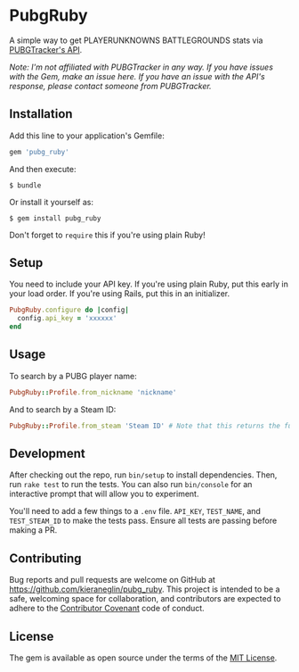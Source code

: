 # PubgRuby

A simple way to get PLAYERUNKNOWNS BATTLEGROUNDS stats via [PUBGTracker's API](https://pubgtracker.com/site-api).

*Note: I'm not affiliated with PUBGTracker in any way.  If you have issues with the Gem, make an issue here.  If you have an issue with the API's response, please contact someone from PUBGTracker.*

## Installation

Add this line to your application's Gemfile:

```ruby
gem 'pubg_ruby'
```

And then execute:

    $ bundle

Or install it yourself as:

    $ gem install pubg_ruby

Don't forget to `require` this if you're using plain Ruby!

## Setup

You need to include your API key.  If you're using plain Ruby, put this early in your load order.  If you're using Rails, put this in an initializer.

```ruby
PubgRuby.configure do |config|
  config.api_key = 'xxxxxx'
end
```

## Usage

To search by a PUBG player name:

```ruby
PubgRuby::Profile.from_nickname 'nickname'
```

And to search by a Steam ID:

```ruby
PubgRuby::Profile.from_steam 'Steam ID' # Note that this returns the full player information, not a stub like the API itself would return.
```

## Development

After checking out the repo, run `bin/setup` to install dependencies. Then, run `rake test` to run the tests. You can also run `bin/console` for an interactive prompt that will allow you to experiment.

You'll need to add a few things to a `.env` file.  `API_KEY`, `TEST_NAME`, and `TEST_STEAM_ID` to make the tests pass.  Ensure all tests are passing before making a PR.

## Contributing

Bug reports and pull requests are welcome on GitHub at https://github.com/kieraneglin/pubg_ruby. This project is intended to be a safe, welcoming space for collaboration, and contributors are expected to adhere to the [Contributor Covenant](http://contributor-covenant.org) code of conduct.


## License

The gem is available as open source under the terms of the [MIT License](http://opensource.org/licenses/MIT).
